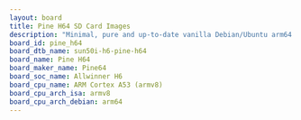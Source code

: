 ```yaml
---
layout: board
title: Pine H64 SD Card Images
description: "Minimal, pure and up-to-date vanilla Debian/Ubuntu arm64 SD card images for Pine H64 by Pine64, SoC: Allwinner H6, CPU ISA: armv8"
board_id: pine_h64
board_dtb_name: sun50i-h6-pine-h64
board_name: Pine H64
board_maker_name: Pine64
board_soc_name: Allwinner H6
board_cpu_name: ARM Cortex A53 (armv8)
board_cpu_arch_isa: armv8
board_cpu_arch_debian: arm64
---
```

